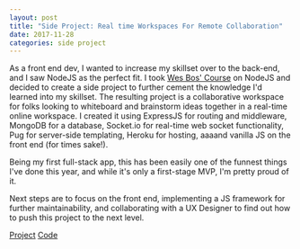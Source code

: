 ```yaml
---
layout: post
title: "Side Project: Real time Workspaces For Remote Collaboration"
date: 2017-11-28
categories: side project
---
```


As a front end dev, I wanted to increase my skillset over to the back-end, and I saw NodeJS as the perfect fit. I took [Wes Bos' Course](https://github.com/mathesond2/learn-node) on NodeJS and decided to create a side project to further cement the knowledge I'd learned into my skillset. The resulting project is a collaborative workspace for folks looking to whiteboard and brainstorm ideas together in a real-time online workspace. I created it using ExpressJS for routing and middleware, MongoDB for a database, Socket.io for real-time web socket functionality, Pug for server-side templating, Heroku for hosting, aaaand vanilla JS on the front end (for times sake!). 

Being my first full-stack app, this has been easily one of the funnest things I've done this year, and while it's only a first-stage MVP, I'm pretty proud of it. 

Next steps are to focus on the front end, implementing a JS framework for further maintainability, and collaborating with a UX Designer to find out how to push this project to the next level.

[Project](https://collaborative-workspace.herokuapp.com/)
[Code](https://github.com/mathesond2/workspace)
